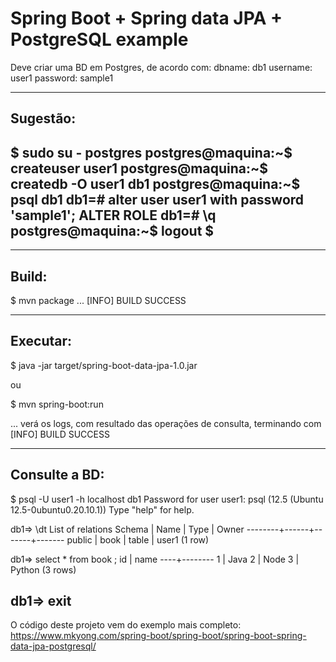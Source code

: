 # Spring Boot + Spring data JPA + PostgreSQL example


Deve criar uma BD em Postgres, de acordo com:
 dbname: db1
 username: user1
 password: sample1


--------------------------------
Sugestão:
--------------------------------
$ sudo su - postgres
postgres@maquina:~$ createuser user1
postgres@maquina:~$ createdb -O user1 db1
postgres@maquina:~$ psql db1
db1=# alter user user1 with password 'sample1';
ALTER ROLE
db1=# \q
postgres@maquina:~$ logout
$ 
--------------------------------




--------------------------------
Build:
--------------------------------
$ mvn package
...
 [INFO] BUILD SUCCESS





--------------------------------
Executar:
--------------------------------
$ java -jar target/spring-boot-data-jpa-1.0.jar

ou

$ mvn spring-boot:run

... verá os logs,
com resultado das operações de consulta, terminando com
 [INFO] BUILD SUCCESS






--------------------------------
Consulte a BD:
--------------------------------
$ psql -U user1 -h localhost db1
Password for user user1: 
psql (12.5 (Ubuntu 12.5-0ubuntu0.20.10.1))
Type "help" for help.

db1=> \dt
       List of relations
 Schema | Name | Type  | Owner 
--------+------+-------+-------
 public | book | table | user1
(1 row)

db1=> select * from book ;
 id |  name 
----+--------
  1 | Java
  2 | Node
  3 | Python
(3 rows)

db1=> exit
--------------------------------








O código deste projeto vem do exemplo mais completo: 
https://www.mkyong.com/spring-boot/spring-boot/spring-boot-spring-data-jpa-postgresql/
